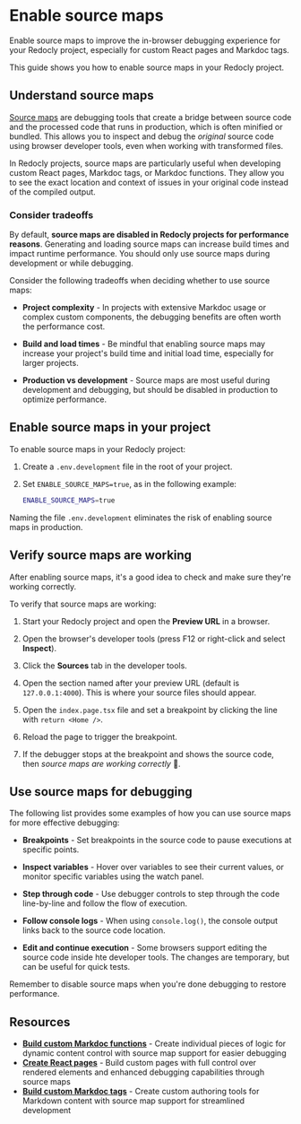 # Enable source maps

Enable source maps to improve the in-browser debugging experience for your Redocly project, especially for custom React pages and Markdoc tags.

This guide shows you how to enable source maps in your Redocly project.

## Understand source maps

[Source maps](https://web.dev/articles/source-maps) are debugging tools that create a bridge between source code and the processed code that runs in production, which is often minified or bundled.
This allows you to inspect and debug the _original_ source code using browser developer tools, even when working with transformed files.

In Redocly projects, source maps are particularly useful when developing custom React pages, Markdoc tags, or Markdoc functions.
They allow you to see the exact location and context of issues in your original code instead of the compiled output.

### Consider tradeoffs

By default, **source maps are disabled in Redocly projects for performance reasons**.
Generating and loading source maps can increase build times and impact runtime performance.
You should only use source maps during development or while debugging.

Consider the following tradeoffs when deciding whether to use source maps:

- **Project complexity** - In projects with extensive Markdoc usage or complex custom components, the debugging benefits are often worth the performance cost.

- **Build and load times** - Be mindful that enabling source maps may increase your project's build time and initial load time, especially for larger projects.

- **Production vs development** - Source maps are most useful during development and debugging, but should be disabled in production to optimize performance.

## Enable source maps in your project

To enable source maps in your Redocly project:

1. Create a `.env.development` file in the root of your project.

1. Set `ENABLE_SOURCE_MAPS=true`, as in the following example:

    ```bash {% title=".env.development" %}
    ENABLE_SOURCE_MAPS=true
    ```

Naming the file `.env.development` eliminates the risk of enabling source maps in production.

## Verify source maps are working

After enabling source maps, it's a good idea to check and make sure they're working correctly.

To verify that source maps are working:

1. Start your Redocly project and open the **Preview URL** in a browser.

1. Open the browser's developer tools (press F12 or right-click and select **Inspect**).

1. Click the **Sources** tab in the developer tools.

1. Open the section named after your preview URL (default is `127.0.0.1:4000`). This is where your source files should appear.

1. Open the `index.page.tsx` file and set a breakpoint by clicking the line with `return <Home />`.

1. Reload the page to trigger the breakpoint.

1. If the debugger stops at the breakpoint and shows the source code, then _source maps are working correctly_ 🎉.

## Use source maps for debugging

The following list provides some examples of how you can use source maps for more effective debugging:

- **Breakpoints** - Set breakpoints in the source code to pause executions at specific points.

- **Inspect variables** - Hover over variables to see their current values, or monitor specific variables using the watch panel.

- **Step through code** - Use debugger controls to step through the code line-by-line and follow the flow of execution.

- **Follow console logs** - When using `console.log()`, the console output links back to the source code location.

- **Edit and continue execution** - Some browsers support editing the source code inside hte developer tools. The changes are temporary, but can be useful for quick tests.

Remember to disable source maps when you're done debugging to restore performance.

## Resources

- **[Build custom Markdoc functions](./build-custom-function.md)** - Create individual pieces of logic for dynamic content control with source map support for easier debugging
- **[Create React pages](./create-react-page.md)** - Build custom pages with full control over rendered elements and enhanced debugging capabilities through source maps
- **[Build custom Markdoc tags](./build-markdoc-tags.md)** - Create custom authoring tools for Markdown content with source map support for streamlined development
